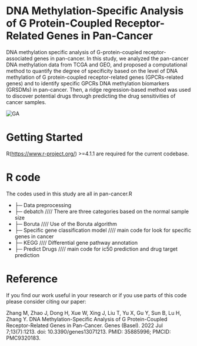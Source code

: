 # DNA Methylation-Specific Analysis of G Protein-Coupled Receptor-Related Genes in Pan-Cancer
DNA methylation specific analysis of G-protein-coupled receptor-associated genes in pan-cancer. In this study, we analyzed the pan-cancer DNA methylation data from TCGA and GEO, and proposed a computational method to quantify the degree of specificity based on the level of DNA methylation of G protein-coupled receptor-related genes (GPCRs-related genes) and to identify specific GPCRs DNA methylation biomarkers (GRSDMs) in pan-cancer. Then, a ridge regression-based method was used to discover potential drugs through predicting the drug sensitivities of cancer samples.

![GA](https://user-images.githubusercontent.com/97509376/190980691-626ac5f7-4eef-4c47-8e28-47644f7ec8b6.png)



# Getting Started
R(https://www.r-project.org/) >=4.1.1 are required for the current codebase.
# R code
The codes used in this study are all in pan-cancer.R
+ ├─ Data preprocessing         
+ ├─ debatch		        //// There are three categories based on the normal sample size
+ ├─ Boruta				      //// Use of the Boruta algorithm
+ ├─ Specific gene classification model		   //// main code for look for specific genes in cancer
+ ├─ KEGG                    //// Differential gene pathway annotation
+ ├─ Predict Drugs                //// main code for ic50 prediction and drug target prediction

# Reference
If you find our work useful in your research or if you use parts of this code please consider citing our paper:

Zhang M, Zhao J, Dong H, Xue W, Xing J, Liu T, Yu X, Gu Y, Sun B, Lu H, Zhang Y. DNA Methylation-Specific Analysis of G Protein-Coupled Receptor-Related Genes in Pan-Cancer. Genes (Basel). 2022 Jul 7;13(7):1213. doi: 10.3390/genes13071213. PMID: 35885996; PMCID: PMC9320183.
